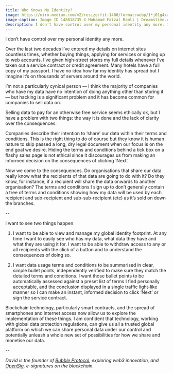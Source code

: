 ```yaml
---
title: Who Knows My Identity?
image: https://miro.medium.com/v2/resize:fit:1400/format:webp/1*j01g4xarr4VaEeiS8u6MjA.jpeg
image-caption: Image ID 148818735 © Mohamad Faizal Ramli | Dreamstime.com
description: I don’t have control over my personal identity any more. I've handed my data out to countless online services, high street stores and hotels over the years. I imagine my data is on thousands of servers around the world. Can Technology save my identity?
---
```

I don’t have control over my personal identity any more.

Over the last two decades I’ve entered my details on internet sites countless times, whether buying things, applying for services or signing up to web accounts. I’ve given high-street stores my full details whenever I’ve taken out a service contract or credit agreement. Many hotels have a full copy of my passport. I have no idea how far my identity has spread but I imagine it’s on thousands of servers around the world.

I’m not a particularly cynical person — I think the majority of companies who have my data have no intention of doing anything other than storing it — but hacking is a significant problem and it has become common for companies to sell data on.

Selling data to pay for an otherwise free service seems ethically ok, but I have a problem with two things: the way it is done and the lack of clarity over the consequences.

Companies describe their intention to ‘share’ our data within their terms and conditions. This is the right thing to do of course but they know it is human nature to skip passed a long, dry legal document when our focus is on the end goal we desire. Hiding the terms and conditions behind a tick box on a flashy sales page is not ethical since it discourages us from making an informed decision on the consequences of clicking ‘Next’.

Now we come to the consequences. Do organisations that share our data really know what the recipients of that data are going to do with it? Do they know, for instance, if a recipient will share the data onwards to another organisation? The terms and conditions I sign up to don’t generally contain a tree of terms and conditions showing how my data will be used by each recipient and sub-recipient and sub-sub-recipient (etc) as it’s sold on down the branches.

--

I want to see two things happen.

1. I want to be able to view and manage my global identity footprint. At any time I want to easily see who has my data, what data they have and what they are using it for. I want to be able to withdraw access to any or all recipients with the click of a button and to understand the consequences of doing so.

2. I want data usage terms and conditions to be summarised in clear, simple bullet points, independently verified to make sure they match the detailed terms and conditions. I want those bullet points to be automatically assessed against a preset list of terms I find personally acceptable, and the conclusion displayed in a single traffic light-like manner so I can make an instant, informed decision to click ‘Next’ or sign the service contract.

Blockchain technology, particularly smart contracts, and the spread of smartphones and internet access now allow us to explore the implementation of these things. I am confident that technology, working with global data protection regulations, can give us all a trusted global platform on which we can share personal data under our control and potentially unleash a whole new set of possibilities for how we share and monetise our data.

--

*David is the founder of [Bubble Protocol](https://github.com/Bubble-Protocol), exploring web3 innovation, and [OpenSig](https://opensig.net), e-signatures on the blockchain.*